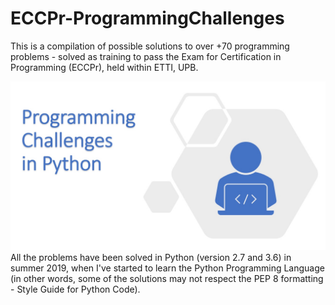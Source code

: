 # ECCPr-ProgrammingChallenges
This is a compilation of possible solutions to over +70 programming problems - solved as training to pass the Exam for Certification in Programming (ECCPr), held within ETTI, UPB.

<img src="front-page.jpg" width=1000>
All the problems have been solved in Python (version 2.7 and 3.6) in summer 2019, when I've started to learn the Python Programming Language (in other words, some of the solutions may not respect the PEP 8 formatting - Style Guide for Python Code).
